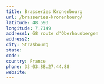```yaml
---
title: Brasseries Kronenbourg
url: /brasseries-kronenbourg/
latitude: 48.593
longitude: 7.7149
address1: 68 route d'Oberhausbergen
address2: 
city: Strasbourg
state: 
code: 
country: France
phone: 33-03.88.27.44.88
website: 
---
```


